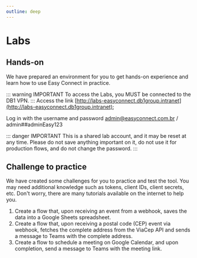 ```yaml
---
outline: deep
---
```


# Labs

## Hands-on

We have prepared an environment for you to get hands-on experience and learn how to use Easy Connect in practice.

::: warning IMPORTANT
To access the Labs, you MUST be connected to the DB1 VPN.
:::
Access the link [http://labs-easyconnect.db1group.intranet](http://labs-easyconnect.db1group.intranet);

Log in with the username and password admin@easyconnect.com.br / admin##adminEasy123

::: danger IMPORTANT
This is a shared lab account, and it may be reset at any time. Please do not save anything important on it, do not use it for production flows, and do not change the password.
:::

## Challenge to practice

We have created some challenges for you to practice and test the tool. You may need additional knowledge such as tokens, client IDs, client secrets, etc. Don't worry, there are many tutorials available on the internet to help you.

1. Create a flow that, upon receiving an event from a webhook, saves the data into a Google Sheets spreadsheet.
2. Create a flow that, upon receiving a postal code (CEP) event via webhook, fetches the complete address from the ViaCep API and sends a message to Teams with the complete address.
3. Create a flow to schedule a meeting on Google Calendar, and upon completion, send a message to Teams with the meeting link.
